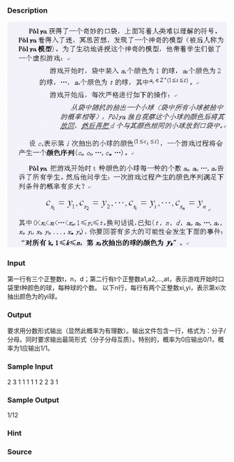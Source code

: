
### Description
![](/images/1498_1.jpg)

### Input
第一行有三个正整数t，n，d；第二行有t个正整数a1,a2,…,at，表示游戏开始时口袋里t种颜色的球，每种球的个数。
以下n行，每行有两个正整数xi,yi，表示第xi次抽出颜色为的yi球。

### Output
要求用分数形式输出（显然此概率为有理数）。输出文件包含一行，格式为：分子/分母。同时要求输出最简形式（分子分母互质）。特别的，概率为0应输出0/1，概率为1应输出1/1。

### Sample Input
2 3 1
1 1
1 1
2 2
3 1

### Sample Output
1/12
### Hint

### Source
